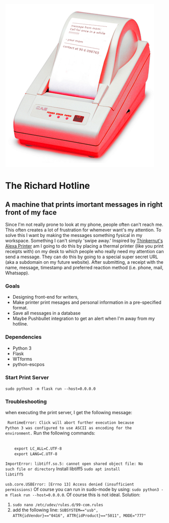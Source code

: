 ![picture of a thermal printer](https://github.com/RichART-Official/richardhotline/blob/master/static/img/hotline-preview.png)

# The Richard Hotline

## A machine that prints imortant messages in right front of my face

Since I'm not really prone to look at my phone, people often can't reach me. This often creates a lot of frustration for whemever want's my attention. To solve this I want by making the messages something fysical in my workspace. Something I can't simply 'swipe away.' Inspired by [Thinkernut's Alexa Printer](https://www.hackster.io/tinkernut/cheap-alexa-printer-from-an-old-receipt-printer-c14ea2) am I going to do this by placing a thermal printer (like you print receipts with) on my desk to which people who really need my attention can send a message. They can do this by going to a special super secret URL (aka a subdomain on my future website). After submitting, a receipt with the name, message, timestamp and preferred reaction method (i.e. phone, mail, Whatsapp).

### Goals

- Designing front-end for writers,
- Make printer print mesages and personal information in a pre-specified format.
- Save all messages in a database
- Maybe Pushbullet integration to get an alert when I'm away from my hotline.

### Dependencies

- Python 3
- Flask
- WTforms
- python-escpos

### Start Print Server

<code>sudo python3 -m flask run --host=0.0.0.0</code>

### Troubleshooting

when executing the print server, I get the following message:

<code> RuntimeError: Click will abort further execution because Python 3 was configured to use ASCII as encoding for the environment.</code>
Run the following commands:

<code>
	export LC_ALL=C.UTF-8
    export LANG=C.UTF-8
</code>

<code>ImportError: libtiff.so.5: cannot open shared object file: No such file or directory</code>
Install libtiff5 <code>sudo apt install libtiff5</code>

<code>usb.core.USBError: [Errno 13] Access denied (insufficient permissions)</code> Of course you can run in sudo-mode by using: <code>sudo python3 -m flask run --host=0.0.0.0</code>. Of course this is not ideal. Solution:

1. <code>sudo nano /etc/udev/rules.d/99-com.rules</code>
2. add the following line: <code>SUBSYSTEM=="usb", ATTR{idVendor}=="0416", ATTR{idProduct}=="5011", MODE="777"</code>
